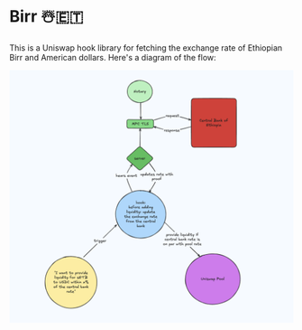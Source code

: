 # Birr ☃️🇪🇹

This is a Uniswap hook library for fetching the exchange rate of Ethiopian Birr and American dollars. Here's a diagram of the flow:

![Diagram](./Diagram.png)

